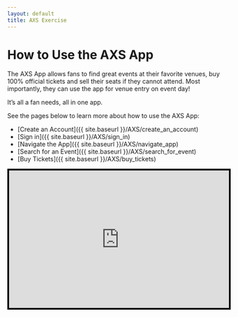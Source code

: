 ```yaml
---
layout: default
title: AXS Exercise
---
```

# How to Use the AXS App

The AXS App allows fans to find great events at their favorite venues, buy 100% official tickets and sell their seats if they cannot attend. Most importantly, they can use the app for venue entry on event day!

It’s all a fan needs, all in one app.

See the pages below to learn more about how to use the AXS App:
- [Create an Account]({{ site.baseurl }}/AXS/create_an_account)
- [Sign in]({{ site.baseurl }}/AXS/sign_in)
- [Navigate the App]({{ site.baseurl }}/AXS/navigate_app)
- [Search for an Event]({{ site.baseurl }}/AXS/search_for_event)
- [Buy Tickets]({{ site.baseurl }}/AXS/buy_tickets)

<iframe width="560" height="315" src="https://www.youtube.com/embed/6nEDt4tAcjg?si=cq-pWb2UDCp8AHsd" title="YouTube video player" frameborder="0" allow="accelerometer; autoplay; clipboard-write; encrypted-media; gyroscope; picture-in-picture; web-share" referrerpolicy="strict-origin-when-cross-origin" allowfullscreen style="border:0.25rem solid black; max-width: 100%"></iframe>